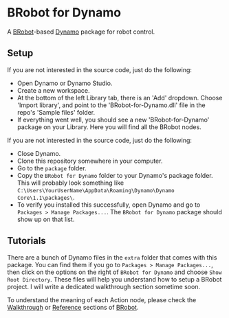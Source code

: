 # BRobot for Dynamo

A [BRobot](https://github.com/garciadelcastillo/BRobot)-based [Dynamo](http://dynamobim.org/) package for robot control. 

## Setup
If you are not interested in the source code, just do the following:
- Open Dynamo or Dynamo Studio. 
- Create a new workspace.
- At the bottom of the left Library tab, there is an 'Add' dropdown. Choose 'Import library', and point to the 'BRobot-for-Dynamo.dll' file in the repo's 'Sample files' folder. 
- If everything went well, you should see a new 'BRobot-for-Dynamo' package on your Library. Here you will find all the BRobot nodes.

If you are not interested in the source code, just do the following:
- Close Dynamo.
- Clone this repository somewhere in your computer. 
- Go to the `package` folder.
- Copy the `BRobot for Dynamo` folder to your Dynamo's package folder. This will probably look something like `C:\Users\YourUserName\AppData\Roaming\Dynamo\Dynamo Core\1.1\packages\`.
- To verify you installed this successfully, open Dynamo and go to `Packages > Manage Packages...`. The `BRobot for Dynamo` package should show up on that list. 

## Tutorials
There are a bunch of Dynamo files in the `extra` folder that comes with this package. You can find them if you go to `Packages > Manage Packages...`, then click on the options on the right of `BRobot for Dynamo` and choose `Show Root Directory`. These files will help you understand how to setup a BRobot project. I will write a dedicated walkthrough section sometime soon.

To understand the meaning of each Action node, please check the [Walkthrough](https://github.com/garciadelcastillo/BRobot/blob/master/docs/Walkthrough.md) or [Reference](https://github.com/garciadelcastillo/BRobot/blob/master/docs/Reference.md) sections of [BRobot](https://github.com/garciadelcastillo/BRobot).  

